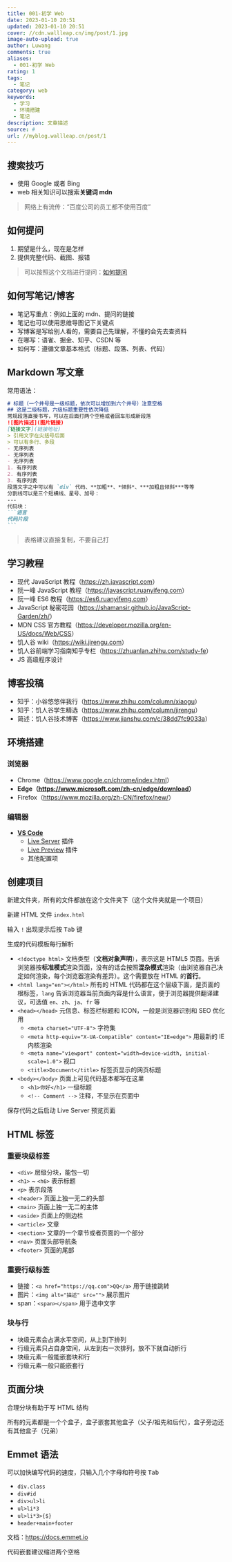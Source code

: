 ```yaml
---
title: 001-初学 Web
date: 2023-01-10 20:51
updated: 2023-01-10 20:51
cover: //cdn.wallleap.cn/img/post/1.jpg
image-auto-upload: true
author: Luwang
comments: true
aliases:
  - 001-初学 Web
rating: 1
tags:
  - 笔记
category: web
keywords:
  - 学习
  - 环境搭建
  - 笔记
description: 文章描述
source: #
url: //myblog.wallleap.cn/post/1
---
```


## 搜索技巧

- 使用 Google 或者 Bing
- web 相关知识可以搜索**关键词 mdn**

> 网络上有流传：“百度公司的员工都不使用百度”

## 如何提问

1. 期望是什么，现在是怎样
2. 提供完整代码、截图、报错

> 可以按照这个文档进行提问：[如何提问](https://www.yuque.com/jrg-share/peo6xt/sow9s3)

## 如何写笔记/博客

- 笔记写重点：例如上面的 mdn、提问的链接
- 笔记也可以使用思维导图记下关键点
- 写博客是写给别人看的，需要自己先理解，不懂的会先去查资料
- 在哪写：语雀、掘金、知乎、CSDN 等
- 如何写：遵循文章基本格式（标题、段落、列表、代码）

## Markdown 写文章

常用语法：

````markdown
# 标题（一个井号是一级标题，依次可以增加到六个井号）注意空格
## 这是二级标题，六级标题重要性依次降低
常规段落直接书写，可以在后面打两个空格或者回车形成新段落
![图片描述](图片链接)
[链接文字](链接地址)
> 引用文字在尖括号后面
> 可以有多行、多段
- 无序列表
- 无序列表
- 无序列表
1. 有序列表
2. 有序列表
3. 有序列表
段落文字之中可以有 `div` 代码、**加粗**、*倾斜*、***加粗且倾斜***等等
分割线可以是三个短横线、星号、加号：
---
代码块：
```语言
代码片段
```
````

> 表格建议直接复制，不要自己打

## 学习教程

- 现代 JavaScript 教程（<https://zh.javascript.com>）
- 阮一峰 JavaScript 教程（<https://javascript.ruanyifeng.com>）
- 阮一峰 ES6 教程（<https://es6.ruanyifeng.com>）
- JavaScript 秘密花园（<https://shamansir.github.io/JavaScript-Garden/zh/>）
- MDN CSS 官方教程（<https://developer.mozilla.org/en-US/docs/Web/CSS>）
- 饥人谷 wiki（<https://wiki.jirengu.com>）
- 饥人谷前端学习指南知乎专栏（<https://zhuanlan.zhihu.com/study-fe>）
- JS 高级程序设计

## 博客投稿

- 知乎：小谷悠悠伴我行（<https://www.zhihu.com/column/xiaogu>）
- 知乎：饥人谷学生精选（<https://www.zhihu.com/column/jirengu>）
- 简述：饥人谷技术博客（<https://www.jianshu.com/c/38dd7fc9033a>）

## 环境搭建

### 浏览器

- Chrome（<https://www.google.cn/chrome/index.html>）
- **Edge（<https://www.microsoft.com/zh-cn/edge/download>）**
- Firefox（<https://www.mozilla.org/zh-CN/firefox/new/>）

### 编辑器

- **[VS Code](https://code.visualstudio.com)**
	- [Live Server](https://marketplace.visualstudio.com/items?itemName=ritwickdey.LiveServer) 插件
	- [Live Preview](https://marketplace.visualstudio.com/items?itemName=ms-vscode.live-server) 插件
	- 其他配置项

## 创建项目

新建文件夹，所有的文件都放在这个文件夹下（这个文件夹就是一个项目）

新建 HTML 文件 `index.html`

输入 `!` 出现提示后按 <kbd>Tab</kbd> 键

生成的代码模板每行解析
- `<!doctype html>` 文档类型（**文档对象声明**），表示这是 HTML5 页面。告诉浏览器按**标准模式**渲染页面，没有的话会按照**混杂模式**渲染（由浏览器自己决定如何渲染，每个浏览器渲染有差异）。这个需要放在 HTML 的**首行**。
- `<html lang="en"></html>` 所有的 HTML 代码都在这个层级下面，是页面的根标签，`lang` 告诉浏览器当前页面内容是什么语言，便于浏览器提供翻译建议，可选值 `en`、`zh`、`ja`、`fr` 等
- `<head></head>` 元信息、标签栏标题和 ICON，一般是浏览器识别和 SEO 优化用
	- `<meta charset="UTF-8">` 字符集
	- `<meta http-equiv="X-UA-Compatible" content="IE=edge">` 用最新的 IE 内核渲染
	- `<meta name="viewport" content="width=device-width, initial-scale=1.0">` 视口
	- `<title>Document</title>` 标签页显示的网页标题
- `<body></body>` 页面上可见代码基本都写在这里
	- `<h1>你好</h1>` 一级标题
	- `<!-- Comment -->` 注释，不显示在页面中

保存代码之后启动 Live Server 预览页面

## HTML 标签

### 重要块级标签

- `<div>` 层级分块，能包一切
- `<h1>` ~ `<h6>` 表示标题
- `<p>` 表示段落
- `<header>` 页面上独一无二的头部
- `<main>` 页面上独一无二的主体
- `<aside>` 页面上的侧边栏
- `<article>` 文章
- `<section>` 文章的一个章节或者页面的一个部分
- `<nav>` 页面头部导航条
- `<footer>` 页面的尾部

### 重要行级标签

- 链接：`<a href="https://qq.com">QQ</a>` 用于链接跳转
- 图片：`<img alt="描述" src="">` 展示图片
- span：`<span></span>` 用于选中文字

### 块与行

- 块级元素会占满水平空间，从上到下排列
- 行级元素只占自身空间，从左到右一次排列，放不下就自动折行
- 块级元素一般能嵌套块和行
- 行级元素一般只能嵌套行

## 页面分块

合理分块有助于写 HTML 结构

所有的元素都是一个个盒子，盒子嵌套其他盒子（父子/祖先和后代），盒子旁边还有其他盒子（兄弟）

## Emmet 语法

可以加快编写代码的速度，只输入几个字母和符号按 <kbd>Tab</kbd>

- `div.class`
- `div#id`
- `div>ul>li`
- `ul>li*3`
- `ul>li*3>{$}`
- `header+main+footer`

文档：<https://docs.emmet.io>

代码嵌套建议缩进两个空格




